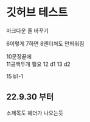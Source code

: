 # 깃허브 테스트


마크다운 줄 바꾸기

6이렇게
7하면
8엔터쳐도 안띄워짐

10문장끝에  
11공백두개 필요
12 d1
13 d2

15 b1-1

## 22.9.30 부터
소제목도 헤더가 나오는듯
